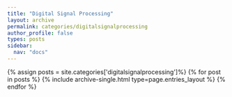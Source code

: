 ```yaml
---
title: "Digital Signal Processing"
layout: archive
permalink: categories/digitalsignalprocessing
author_profile: false
types: posts
sidebar:
  nav: "docs"
---
```


{% assign posts = site.categories['digitalsignalprocessing']%}
{% for post in posts %}
  {% include archive-single.html type=page.entries_layout %}
{% endfor %}